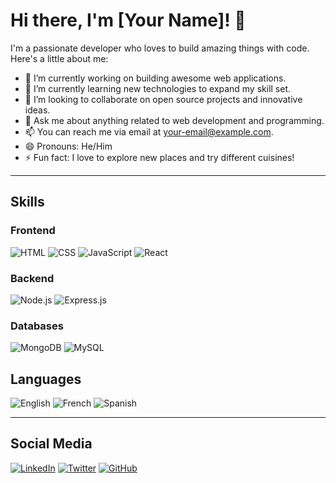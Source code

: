 # Hi there, I'm [Your Name]! 👋

I'm a passionate developer who loves to build amazing things with code. Here's a little about me:

- 🔭 I’m currently working on building awesome web applications.
- 🌱 I’m currently learning new technologies to expand my skill set.
- 👯 I’m looking to collaborate on open source projects and innovative ideas.
- 💬 Ask me about anything related to web development and programming.
- 📫 You can reach me via email at [your-email@example.com](mailto:your-email@example.com).
- 😄 Pronouns: He/Him
- ⚡ Fun fact: I love to explore new places and try different cuisines!

---

## Skills

### Frontend
![HTML](https://img.shields.io/badge/-HTML-E34F26?style=flat-square&logo=html5&logoColor=white)
![CSS](https://img.shields.io/badge/-CSS-1572B6?style=flat-square&logo=css3&logoColor=white)
![JavaScript](https://img.shields.io/badge/-JavaScript-F7DF1E?style=flat-square&logo=javascript&logoColor=black)
![React](https://img.shields.io/badge/-React-61DAFB?style=flat-square&logo=react&logoColor=white)

### Backend
![Node.js](https://img.shields.io/badge/-Node.js-339933?style=flat-square&logo=node.js&logoColor=white)
![Express.js](https://img.shields.io/badge/-Express.js-000000?style=flat-square&logo=express&logoColor=white)

### Databases
![MongoDB](https://img.shields.io/badge/-MongoDB-47A248?style=flat-square&logo=mongodb&logoColor=white)
![MySQL](https://img.shields.io/badge/-MySQL-4479A1?style=flat-square&logo=mysql&logoColor=white)

## Languages

![English](https://img.shields.io/badge/-English-007396?style=flat-square&logo=english&logoColor=white)
![French](https://img.shields.io/badge/-French-00539C?style=flat-square&logo=french&logoColor=white)
![Spanish](https://img.shields.io/badge/-Spanish-FFC107?style=flat-square&logo=spanish&logoColor=white)

---

## Social Media

[![LinkedIn](https://img.shields.io/badge/-LinkedIn-0A66C2?style=for-the-badge&logo=linkedin&logoColor=white)](https://www.linkedin.com/in/your-username/)
[![Twitter](https://img.shields.io/badge/-Twitter-1DA1F2?style=for-the-badge&logo=twitter&logoColor=white)](https://twitter.com/your-username)
[![GitHub](https://img.shields.io/badge/-GitHub-181717?style=for-the-badge&logo=github&logoColor=white)](https://github.com/your-username)

